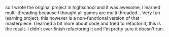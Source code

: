 so I wrote the original project in highschool and it was awesome, I learned multi-threading because I thought all games are multi threaded... Very fun learning project, this however is a non-functional version of that masterpiece. I learned a bit more about code and tried to refactor it, this is the result. I didn't ever finish refactoring it and I'm pretty sure it doesn't run.
